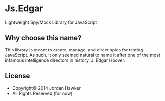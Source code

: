 Js.Edgar
=======

Lightweight Spy/Mock Library for JavaScript

Why choose this name?
------------------

This library is meant to create, manage, and direct spies for testing JavaScript.  As such, it only seemed natural to name it after one of the most infamous intelligence directors in history, J. Edgar Hoover.

License
------------------

* Copyright© 2014 Jordan Hawker
* All Rights Reserved (for now)
